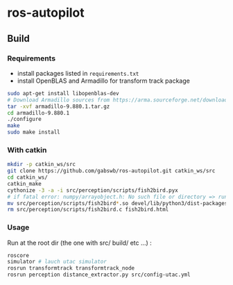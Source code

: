 # ros-autopilot
## Build
### Requirements
- install packages listed in `requirements.txt`
- install OpenBLAS and Armadillo for transform track package
```sh
sudo apt-get install libopenblas-dev
# Download Armadillo sources from https://arma.sourceforge.net/download.html
tar -xvf armadillo-9.880.1.tar.gz 
cd armadillo-9.880.1 
./configure 
make 
sudo make install
```
### With catkin
```sh
mkdir -p catkin_ws/src
git clone https://github.com/gabswb/ros-autopilot.git catkin_ws/src
cd catkin_ws/
catkin_make
cythonize -3 -a -i src/perception/scripts/fish2bird.pyx
# if fatal error: numpy/arrayobject.h: No such file or directory => run src/perception/scripts/setup.py (setuptools package required)
mv src/perception/scripts/fish2bird*.so devel/lib/python3/dist-packages/
rm src/perception/scripts/fish2bird.c fish2bird.html
```

### Usage
Run at the root dir (the one with src/ build/ etc ...)  :
```sh
roscore
simulator # lauch utac simulator
rosrun transformtrack transformtrack_node
rosrun perception distance_extractor.py src/config-utac.yml
```